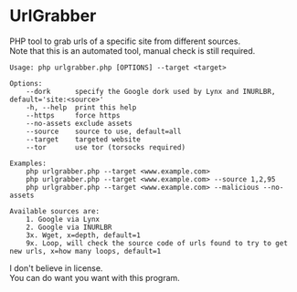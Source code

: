 # UrlGrabber
PHP tool to grab urls of a specific site from different sources.  
Note that this is an automated tool, manual check is still required.  

```
Usage: php urlgrabber.php [OPTIONS] --target <target>

Options:
	--dork		specify the Google dork used by Lynx and INURLBR, default='site:<source>'
	-h, --help	print this help
	--https		force https
	--no-assets	exclude assets
	--source	source to use, default=all
	--target	targeted website
	--tor		use tor (torsocks required)

Examples:
	php urlgrabber.php --target <www.example.com>
	php urlgrabber.php --target <www.example.com> --source 1,2,95
	php urlgrabber.php --target <www.example.com> --malicious --no-assets
	
Available sources are:
	1. Google via Lynx
	2. Google via INURLBR
	3x. Wget, x=depth, default=1
	9x. Loop, will check the source code of urls found to try to get new urls, x=how many loops, default=1
```

I don't believe in license.  
You can do want you want with this program.  
